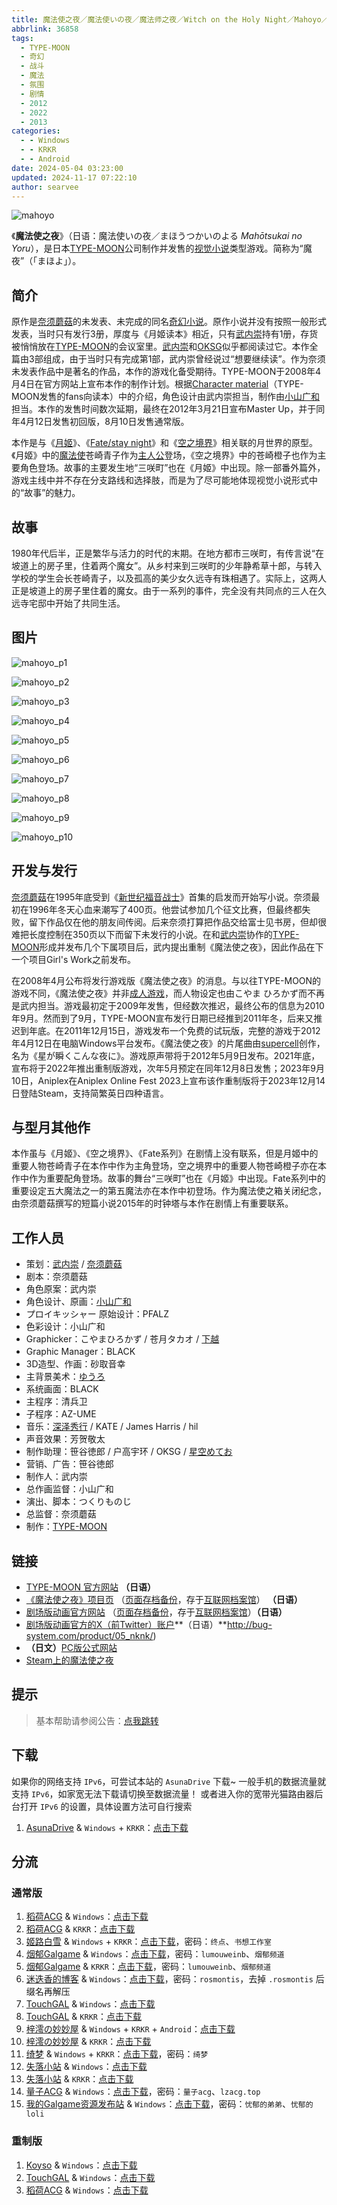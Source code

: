 ```yaml
---
title: 魔法使之夜／魔法使いの夜／魔法师之夜／Witch on the Holy Night／Mahoyo／魔夜 通常 HD 高清 重置 重制
abbrlink: 36858
tags:
  - TYPE-MOON
  - 奇幻
  - 战斗
  - 魔法
  - 氛围
  - 剧情
  - 2012
  - 2022
  - 2013
categories:
  - - Windows
  - - KRKR
  - - Android
date: 2024-05-04 03:23:00
updated: 2024-11-17 07:22:10
author: searvee
---
```


![mahoyo](https://unpkg.com/galgame/img/mahoyo.webp)

《**魔法使之夜**》（日语：魔法使いの夜／まほうつかいのよる *Mahōtsukai no Yoru*），是日本[TYPE-MOON](https://zh.wikipedia.org/wiki/TYPE-MOON)公司制作并发售的[视觉小说](https://zh.wikipedia.org/wiki/视觉小说)类型游戏。简称为“魔夜”（「まほよ」）。

<!-- more -->

## 简介

原作是[奈须蘑菇](https://zh.wikipedia.org/wiki/奈须蘑菇)的未发表、未完成的同名[奇幻小说](https://zh.wikipedia.org/wiki/奇幻小说)。原作小说并没有按照一般形式发表，当时只有发行3册，厚度与《月姬读本》相近，只有[武内崇](https://zh.wikipedia.org/wiki/武内崇)持有1册，存货被悄悄放在[TYPE-MOON](https://zh.wikipedia.org/wiki/TYPE-MOON)的会议室里。[武内崇](https://zh.wikipedia.org/wiki/武内崇)和[OKSG](https://zh.wikipedia.org/w/index.php?title=OKSG&action=edit&redlink=1)似乎都阅读过它。本作全篇由3部组成，由于当时只有完成第1部，武内崇曾经说过“想要继续读”。作为奈须未发表作品中是著名的作品，本作的游戏化备受期待。TYPE-MOON于2008年4月4日在官方网站上宣布本作的制作计划。根据[Character material](https://zh.wikipedia.org/w/index.php?title=Character_material&action=edit&redlink=1)（TYPE-MOON发售的fans向读本）中的介绍，角色设计由武内崇担当，制作由[小山广和](https://zh.wikipedia.org/wiki/小山廣和)担当。本作的发售时间数次延期，最终在2012年3月21日宣布Master Up，并于同年4月12日发售初回版，8月10日发售通常版。

本作是与《[月姬](https://zh.wikipedia.org/wiki/月姬)》、《[Fate/stay night](https://zh.wikipedia.org/wiki/Fate/stay_night)》和《[空之境界](https://zh.wikipedia.org/wiki/空之境界)》相关联的月世界的原型。《月姬》中的[魔法使](https://zh.wikipedia.org/wiki/魔法使)苍崎青子作为[主人公](https://zh.wikipedia.org/wiki/主人公)登场，《空之境界》中的苍崎橙子也作为主要角色登场。故事的主要发生地“三咲町”也在《月姬》中出现。除一部番外篇外，游戏主线中并不存在分支路线和选择肢，而是为了尽可能地体现视觉小说形式中的“故事”的魅力。

## 故事

1980年代后半，正是繁华与活力的时代的末期。在地方都市三咲町，有传言说“在坡道上的房子里，住着两个魔女”。从乡村来到三咲町的少年静希草十郎，与转入学校的学生会长苍崎青子，以及孤高的美少女久远寺有珠相遇了。实际上，这两人正是坡道上的房子里住着的魔女。由于一系列的事件，完全没有共同点的三人在久远寺宅邸中开始了共同生活。

## 图片

![mahoyo_p1](https://unpkg.com/galgame/img/mahoyo_p1.webp)

![mahoyo_p2](https://unpkg.com/galgame/img/mahoyo_p2.webp)

![mahoyo_p3](https://unpkg.com/galgame/img/mahoyo_p3.webp)

![mahoyo_p4](https://unpkg.com/galgame/img/mahoyo_p4.webp)

![mahoyo_p5](https://unpkg.com/galgame/img/mahoyo_p5.webp)

![mahoyo_p6](https://unpkg.com/galgame/img/mahoyo_p6.webp)

![mahoyo_p7](https://unpkg.com/galgame/img/mahoyo_p7.webp)

![mahoyo_p8](https://unpkg.com/galgame/img/mahoyo_p8.webp)

![mahoyo_p9](https://unpkg.com/galgame/img/mahoyo_p9.webp)

![mahoyo_p10](https://unpkg.com/galgame/img/mahoyo_p10.webp)

## 开发与发行

[奈须蘑菇](https://zh.wikipedia.org/wiki/奈须蘑菇)在1995年底受到《[新世纪福音战士](https://zh.wikipedia.org/wiki/新世纪福音战士)》首集的启发而开始写小说。奈须最初在1996年冬天心血来潮写了400页。他尝试参加几个征文比赛，但最终都失败，留下作品仅在他的朋友间传阅。后来奈须打算把作品交给富士见书房，但却很难把长度控制在350页以下而留下未发行的小说。在和[武内崇](https://zh.wikipedia.org/wiki/武内崇)协作的[TYPE-MOON](https://zh.wikipedia.org/wiki/TYPE-MOON)形成并发布几个下属项目后，武内提出重制《魔法使之夜》，因此作品在下一个项目Girl's Work之前发布。

在2008年4月公布将发行游戏版《魔法使之夜》的消息。与以往TYPE-MOON的游戏不同，《魔法使之夜》并非[成人游戏](https://zh.wikipedia.org/wiki/成人電子遊戲)，而人物设定也由こやま ひろかず而不再是武内担当。游戏最初定于2009年发售，但经数次推迟，最终公布的信息为2010年9月。然而到了9月，TYPE-MOON宣布发行日期已经推到2011年冬，后来又推迟到年底。在2011年12月15日，游戏发布一个免费的试玩版，完整的游戏于2012年4月12日在电脑Windows平台发布。《魔法使之夜》的片尾曲由[supercell](https://zh.wikipedia.org/wiki/Supercell_(樂團))创作，名为《星が瞬くこんな夜に》。游戏原声带将于2012年5月9日发布。2021年底，宣布将于2022年推出重制版游戏，次年5月预定在同年12月8日发售；2023年9月10日，Aniplex在Aniplex Online Fest 2023上宣布该作重制版将于2023年12月14日登陆Steam，支持简繁英日四种语言。

## 与型月其他作

本作虽与《月姬》、《空之境界》、《Fate系列》在剧情上没有联系，但是月姬中的重要人物苍崎青子在本作中作为主角登场，空之境界中的重要人物苍崎橙子亦在本作中作为重要配角登场。故事的舞台“三咲町”也在《月姬》中出现。Fate系列中的重要设定五大魔法之一的第五魔法亦在本作中初登场。作为魔法使之箱关闭纪念，由奈须蘑菇撰写的短篇小说2015年的时钟塔与本作在剧情上有重要联系。

## 工作人员

- 策划：[武内崇](https://zh.wikipedia.org/wiki/武内崇) / [奈须蘑菇](https://zh.wikipedia.org/wiki/奈须蘑菇)
- 剧本：奈须蘑菇
- 角色原案：武内崇
- 角色设计、原画：[小山广和](https://zh.wikipedia.org/wiki/小山廣和)
- プロイキッシャー 原始设计：PFALZ
- 色彩设计：小山广和
- Graphicker：こやまひろかず / 苍月タカオ / [下越](https://zh.wikipedia.org/w/index.php?title=Simo氏&action=edit&redlink=1)
- Graphic Manager：BLACK
- 3D造型、作画：砂取音幸
- 主背景美术：[ゆうろ](https://zh.wikipedia.org/w/index.php?title=ゆうろ&action=edit&redlink=1)
- 系统画面：BLACK
- 主程序：清兵卫
- 子程序：AZ-UME
- 音乐：[深泽秀行](https://zh.wikipedia.org/wiki/深澤秀行) / KATE / James Harris / hil
- 声音效果：芳贺敬太
- 制作助理：笹谷徳郎 / 户高宇环 / OKSG / [星空めてお](https://zh.wikipedia.org/wiki/星空めてお)
- 营销、广告：笹谷徳郎
- 制作人：武内崇
- 总作画监督：小山广和
- 演出、脚本：つくりものじ
- 总监督：奈须蘑菇
- 制作：[TYPE-MOON](https://zh.wikipedia.org/wiki/TYPE-MOON)

## 链接

- [TYPE-MOON 官方网站](https://web.archive.org/web/20101224122156/http://typemoon.com/index.html) **（日语）**
- [《魔法使之夜》项目页](http://www.typemoon.com/products/mahoyo/index.html) （[页面存档备份](https://web.archive.org/web/20210501132545/http://www.typemoon.com/products/mahoyo/index.html)，存于[互联网档案馆](https://zh.wikipedia.org/wiki/互联网档案馆)） **（日语）**
- [剧场版动画官方网站](https://mahoyo-movie.com/) （[页面存档备份](https://web.archive.org/web/20220602154212/https://mahoyo-movie.com/)，存于[互联网档案馆](https://zh.wikipedia.org/wiki/互联网档案馆)）**（日语）**
- [剧场版动画官方的X（前Twitter）账户](https://twitter.com/mahoyo_movie)**（日语）**http://bug-system.com/product/05_nknk/)
- **（日文）**[PC版公式网站](http://typemoon.com/products/mahoyo/windows/)
- [Steam上的魔法使之夜](https://store.steampowered.com/app/2052410/_/)

## 提示

> 基本帮助请参阅公告：[点我跳转](/p/announcement/)

## 下载

如果你的网络支持 `IPv6`，可尝试本站的 `AsunaDrive` 下载~
一般手机的数据流量就支持 `IPv6`，如家宽无法下载请切换至数据流量！
或者进入你的宽带光猫路由器后台打开 `IPv6` 的设置，具体设置方法可自行搜索

1. [AsunaDrive](https://drive.saop.cc/) & `Windows` + `KRKR`：[点击下载](https://drive.saop.cc/VNS/%E9%AD%94%E6%B3%95%E4%BD%BF%E4%B9%8B%E5%A4%9C)

## 分流

### 通常版

1. [稻荷ACG](https://amoebi.com/) & `Windows`：[点击下载](https://sakustar.top/art/517)
2. [稻荷ACG](https://amoebi.com/) & `KRKR`：[点击下载](https://sakustar.top/art/4109)
3. [姬路白雪](https://pan.jlbx.xyz/) & `Windows` + `KRKR`：[点击下载](https://pan.jlbx.xyz/?s=%E9%AD%94%E6%B3%95%E4%BD%BF%E4%B9%8B%E5%A4%9C)，密码：`终点`、`书想工作室`
4. [烟郁Galgame](https://yanyugal.top/) & `Windows`：[点击下载](https://yanyugal.top/disk1/%E5%B0%8F%E5%B0%8F%E7%9A%84%E5%88%86%E4%BA%AB%EF%BC%88PC%EF%BC%86%E5%AE%89%E5%8D%93%EF%BC%89/PC/galgame/%E9%AD%94%E6%B3%95%E4%BD%BF%E4%B9%8B%E5%A4%9C)，密码：`lumouweinb`、`烟郁频道`
5. [烟郁Galgame](https://yanyugal.top/) & `KRKR`：[点击下载](https://yanyugal.top/d/disk1/%E5%B0%8F%E5%B0%8F%E7%9A%84%E5%88%86%E4%BA%AB%EF%BC%88PC%EF%BC%86%E5%AE%89%E5%8D%93%EF%BC%89/%E5%AE%89%E5%8D%93/krkr/%E9%AD%94%E6%B3%95%E4%BD%BF%E4%B9%8B%E5%A4%9C.7z)，密码：`lumouweinb`、`烟郁频道`
6. [迷迭香的博客](https://rosmontis.com/) & `Windows`：[点击下载](https://drive.rosmontis.com/s/Z5OF7)，密码：`rosmontis`，去掉 `.rosmontis` 后缀名再解压
7. [TouchGAL](https://touchgal.net/) & `Windows`：[点击下载](https://pan.touchgal.net/s/7j0fX)
8. [TouchGAL](https://touchgal.net/) & `KRKR`：[点击下载](https://pan.touchgal.net/s/gZdIL)
9. [梓澪の妙妙屋](https://zi0.cc/) & `Windows` + `KRKR` + `Android`：[点击下载](https://zi0.cc/,%E3%80%90ADV-%E5%86%92%E9%99%A9%E6%B8%B8%E6%88%8F%E3%80%91/%E3%80%90PC+%E5%AE%89%E5%8D%93%E3%80%91%E9%AD%94%E6%B3%95%E4%BD%BF%E4%B9%8B%E5%A4%9C?from=search)
10. [梓澪の妙妙屋](https://zi0.cc/) & `KRKR`：[点击下载](https://zi0.cc/%60%E3%80%90%E5%BD%92%20%E6%A1%A3%E3%80%91/%E3%80%90KRKR%E5%90%88%E9%9B%86%E3%80%91/2/%E9%AD%94%E6%B3%95%E4%BD%BF%E4%B9%8B%E5%A4%9C.exe?from=search)
11. [绮梦](https://acgs.one/) & `Windows` + `KRKR`：[点击下载](https://acgs.one/down_html/?url=game/%E9%AD%94%E6%B3%95%E4%BD%BF%E4%B9%8B%E5%A4%9C&name=%E9%AD%94%E6%B3%95%E4%BD%BF%E4%B9%8B%E5%A4%9C)，密码：`绮梦`
12. [失落小站](https://www.shinnku.com/) & `Windows`：[点击下载](https://www.shinnku.com/api/download/0/win/%E9%AD%94%E6%B3%95%E4%BD%BF%E4%B9%8B%E5%A4%9C.7z)
13. [失落小站](https://www.shinnku.com/) & `KRKR`：[点击下载](https://www.shinnku.com/api/download/0/krkr/%E9%AD%94%E6%B3%95%E4%BD%BF%E4%B9%8B%E5%A4%9C.7z)
14. [量子ACG](https://lzacg.org/) & `Windows`：[点击下载](https://lzacg.org/4639)，密码：`量子acg`、`lzacg.top`
15. [我的Galgame资源发布站](https://www.ttloli.com/) & `Windows`：[点击下载](https://www.ttloli.com/mofashizhiye.html)，密码：`忧郁的弟弟`、`忧郁的loli`

### 重制版

1. [Koyso](https://koyso.com/) & `Windows`：[点击下载](https://koyso.com/game/694)
2. [TouchGAL](https://touchgal.net/) & `Windows`：[点击下载](https://pan.touchgal.net/s/wlPGTv)
3. [稻荷ACG](https://amoebi.com/) & `Windows`：[点击下载](https://sakustar.top/art/517)
